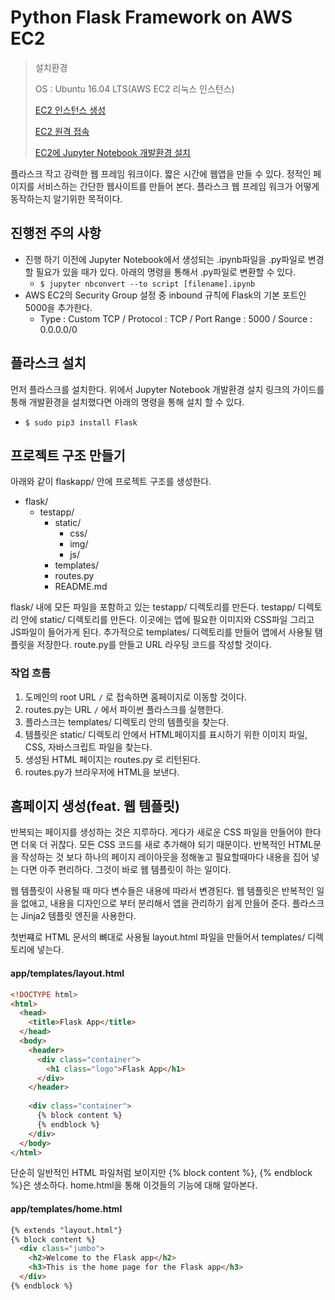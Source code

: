 # Python Flask Framework on AWS EC2

> 설치환경
>
> OS : Ubuntu 16.04 LTS(AWS EC2 리눅스 인스턴스)
>
> [EC2 인스턴스 생성](https://github.com/namjunemy/TIL/blob/master/AWS/aws_ec2_create_instance.md)
>
> [EC2 원격 접속](https://github.com/namjunemy/TIL/blob/master/AWS/aws_ec2_connect_and_scp.md)
>
> [EC2에 Jupyter Notebook 개발환경 설치](https://github.com/namjunemy/TIL/blob/master/Python/python_jupyter_notebook_on_aws_ec2.md) 

 

플라스크 작고 강력한 웹 프레임 워크이다. 짧은 시간에 웹앱을 만들 수 있다. 정적인 페이지를 서비스하는 간단한 웹사이트를 만들어 본다. 플라스크 웹 프레임 워크가 어떻게 동작하는지 알기위한 목적이다.  

## 진행전 주의 사항

* 진행 하기 이전에 Jupyter Notebook에서 생성되는 .ipynb파일을 .py파일로 변경할 필요가 있을 때가 있다. 아래의 명령을 통해서 .py파일로 변환할 수 있다.
  * ```$ jupyter nbconvert --to script [filename].ipynb  ```
* AWS EC2의 Security Group 설정 중 inbound 규칙에 Flask의 기본 포트인 5000을 추가한다.
  * Type : Custom TCP / Protocol : TCP / Port Range : 5000 / Source : 0.0.0.0/0 

   

## 플라스크 설치

먼저 플라스크를 설치한다. 위에서 Jupyter Notebook 개발환경 설치 링크의 가이드를 통해 개발환경을 설치했다면 아래의 명령을 통해 설치 할 수 있다.

* ```$ sudo pip3 install Flask```

  

## 프로젝트 구조 만들기

아래와 같이 flaskapp/ 안에 프로젝트 구조를 생성한다.

* flask/
  * testapp/
    * static/
      * css/
      * img/
      * js/
    * templates/
    * routes.py
    * README.md 

flask/ 내에 모든 파일을 포함하고 있는 testapp/ 디렉토리를 만든다. testapp/ 디렉토리 안에 static/ 디렉토리를 만든다. 이곳에는 앱에 필요한 이미지와 CSS파일 그리고 JS파일이 들어가게 된다. 추가적으로 templates/ 디렉토리를 만들어 앱에서 사용될 탬플릿을 저장한다. route.py를 만들고 URL 라우팅 코드를 작성할 것이다. 



### 작업 흐름

1. 도메인의 root URL ```/``` 로 접속하면 홈페이지로 이동할 것이다.
2. routes.py는 URL ```/``` 에서 파이썬 플라스크를 실행한다.
3. 플라스크는 templates/ 디렉토리 안의 템플릿을 찾는다.
4. 템플릿은 static/ 디렉토리 안에서 HTML페이지를 표시하기 위한 이미지 파일, CSS, 자바스크립트 파일을 찾는다.
5. 생성된 HTML 페이지는 routes.py 로 리턴된다.
6. routes.py가 브라우저에 HTML을 보낸다.



## 홈페이지 생성(feat. 웹 템플릿)

반복되는 페이지를 생성하는 것은 지루하다. 게다가 새로운 CSS 파일을 만들어야 한다면 더욱 더 귀찮다. 모든 CSS 코드를 새로 추가해야 되기 때문이다. 반복적인 HTML문을 작성하는 것 보다 하나의 페이지 레이아웃을 정해놓고 필요할때마다 내용을 집어 넣는 다면 아주 편리하다. 그것이 바로 웹 템플릿이 하는 일이다.

웹 템플릿이 사용될 때 마다 변수들은 내용에 따라서 변경된다. 웹 템플릿은 반복적인 일을 없애고, 내용을 디자인으로 부터 분리해서 앱을 관리하기 쉽게 만들어 준다. 플라스크는 Jinja2 템플릿 엔진을 사용한다.

첫번쨰로 HTML 문서의 뼈대로 사용될 layout.html 파일을 만들어서 templates/ 디렉토리에 넣는다.

#### app/templates/layout.html

```html
<!DOCTYPE html>
<html>
  <head>
    <title>Flask App</title>
  </head>
  <body>
    <header>
      <div class="container">
        <h1 class="logo">Flask App</h1>
      </div>
    </header>
    
    <div class="container">
      {% block content %}
      {% endblock %}
    </div>
  </body>
</html>
```

단순히 일반적인 HTML 파일처럼 보이지만 {% block content %}, {% endblock %}은 생소하다. home.html을 통해 이것들의 기능에 대해 알아본다.

#### app/templates/home.html

```html
{% extends "layout.html"}
{% block content %}
  <div class="jumbo">
    <h2>Welcome to the Flask app</h2>
    <h3>This is the home page for the Flask app</h3>
  </div>
{% endblock %}
```

